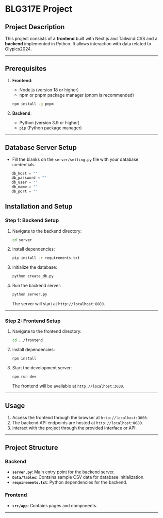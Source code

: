 
# BLG317E Project

## Project Description
This project consists of a **frontend** built with Next.js and Tailwind CSS and a **backend** implemented in Python. It allows interaction with data related to Olypics2024.

---

## Prerequisites

1. **Frontend**:
   - Node.js (version 18 or higher)
   - npm or pnpm package manager (pnpm is recommended)
   ```bash
   npm install -g pnpm
   ```

2. **Backend**:
   - Python (version 3.9 or higher)
   - `pip` (Python package manager)

---

## Database Server Setup
   - Fill the blanks on the `server/setting.py` file with your database credentials.
   ```python
      db_host = ""
      db_password = ""
      db_user = ""
      db_name = ""
      db_port = ""
   ```

## Installation and Setup

### Step 1: Backend Setup

1. Navigate to the backend directory:
   ```bash
   cd server
   ```

2. Install dependencies:
   ```bash
   pip install -r requirements.txt
   ```

3. Initialize the database:
   ```bash
   python create_db.py
   ```

4. Run the backend server:
   ```bash
   python server.py
   ```
   The server will start at `http://localhost:8080`.

---

### Step 2: Frontend Setup

1. Navigate to the frontend directory:
   ```bash
   cd ../frontend
   ```

2. Install dependencies:
   ```bash
   npm install
   ```

3. Start the development server:
   ```bash
   npm run dev
   ```
   The frontend will be available at `http://localhost:3000`.

---

## Usage

1. Access the frontend through the browser at `http://localhost:3000`.
2. The backend API endpoints are hosted at `http://localhost:8080`.
3. Interact with the project through the provided interface or API.

---

## Project Structure

### Backend
- **`server.py`**: Main entry point for the backend server.
- **`Data/Tables`**: Contains sample CSV data for database initialization.
- **`requirements.txt`**: Python dependencies for the backend.

### Frontend
- **`src/app`**: Contains pages and components.

---

